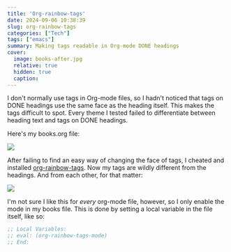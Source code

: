 ```yaml
---
title: 'Org-rainbow-tags'
date: 2024-09-06 10:38:39
slug: org-rainbow-tags
categories: ["Tech"]
tags: ["emacs"]
summary: Making tags readable in Org-mode DONE headings
cover:
  image: books-after.jpg
  relative: true
  hidden: true
  caption:
---
```


I don't normally use tags in Org-mode files, so I hadn't noticed that tags on DONE headings use the same face as the heading itself. This makes the tags difficult to spot. Every theme I tested failed to differentiate between heading text and tags on DONE headings.

Here's my books.org file:

![](/img/2024/09/2024-09-06-books-before.jpg)

After failing to find an easy way of changing the face of tags, I cheated and installed [org-rainbow-tags](https://github.com/KaratasFurkan/org-rainbow-tags). Now my tags are wildly different from the headings. And from each other, for that matter:

![](/img/2024/09/2024-09-06-books-after.jpg)

I'm not sure I like this for _every_ org-mode file, however, so I only enable the mode in my books file. This is done by setting a local variable in the file itself, like so:

```lisp
;; Local Variables:
;; eval: (org-rainbow-tags-mode)
;; End:
```

